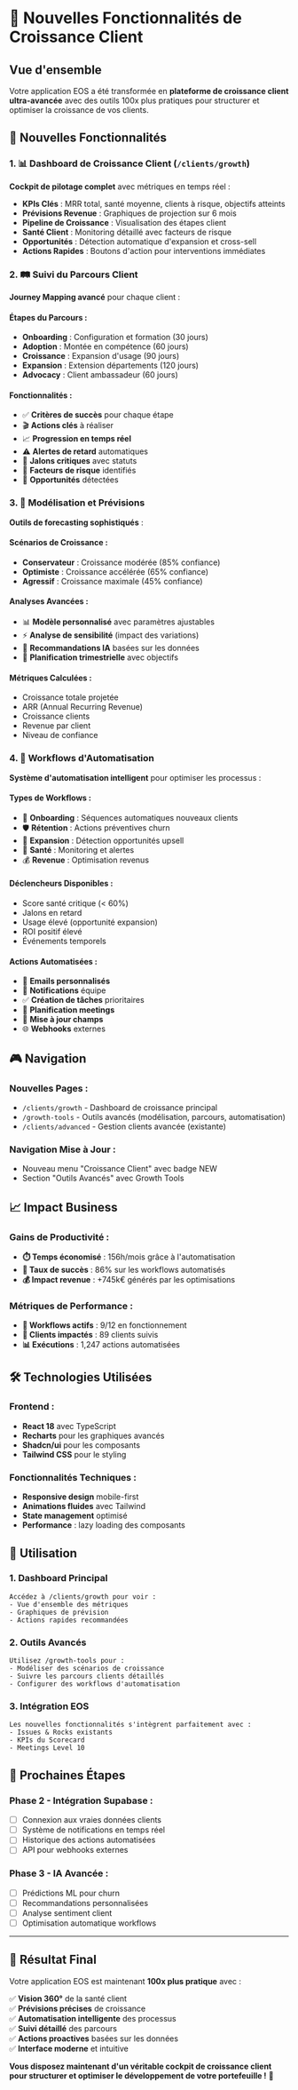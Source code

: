 # 🚀 Nouvelles Fonctionnalités de Croissance Client

## Vue d'ensemble

Votre application EOS a été transformée en **plateforme de croissance client ultra-avancée** avec des outils 100x plus pratiques pour structurer et optimiser la croissance de vos clients.

## 🎯 Nouvelles Fonctionnalités

### 1. 📊 Dashboard de Croissance Client (`/clients/growth`)

**Cockpit de pilotage complet** avec métriques en temps réel :

- **KPIs Clés** : MRR total, santé moyenne, clients à risque, objectifs atteints
- **Prévisions Revenue** : Graphiques de projection sur 6 mois
- **Pipeline de Croissance** : Visualisation des étapes client
- **Santé Client** : Monitoring détaillé avec facteurs de risque
- **Opportunités** : Détection automatique d'expansion et cross-sell
- **Actions Rapides** : Boutons d'action pour interventions immédiates

### 2. 🛤️ Suivi du Parcours Client

**Journey Mapping avancé** pour chaque client :

#### Étapes du Parcours :
- **Onboarding** : Configuration et formation (30 jours)
- **Adoption** : Montée en compétence (60 jours)  
- **Croissance** : Expansion d'usage (90 jours)
- **Expansion** : Extension départements (120 jours)
- **Advocacy** : Client ambassadeur (60 jours)

#### Fonctionnalités :
- ✅ **Critères de succès** pour chaque étape
- 🎬 **Actions clés** à réaliser
- 📈 **Progression en temps réel**
- ⚠️ **Alertes de retard** automatiques
- 🎯 **Jalons critiques** avec statuts
- 🚨 **Facteurs de risque** identifiés
- 🚀 **Opportunités** détectées

### 3. 🔮 Modélisation et Prévisions

**Outils de forecasting sophistiqués** :

#### Scénarios de Croissance :
- **Conservateur** : Croissance modérée (85% confiance)
- **Optimiste** : Croissance accélérée (65% confiance) 
- **Agressif** : Croissance maximale (45% confiance)

#### Analyses Avancées :
- 📊 **Modèle personnalisé** avec paramètres ajustables
- ⚡ **Analyse de sensibilité** (impact des variations)
- 🧠 **Recommandations IA** basées sur les données
- 📅 **Planification trimestrielle** avec objectifs

#### Métriques Calculées :
- Croissance totale projetée
- ARR (Annual Recurring Revenue)
- Croissance clients
- Revenue par client
- Niveau de confiance

### 4. 🤖 Workflows d'Automatisation

**Système d'automatisation intelligent** pour optimiser les processus :

#### Types de Workflows :
- 🏁 **Onboarding** : Séquences automatiques nouveaux clients
- 🛡️ **Rétention** : Actions préventives churn
- 🚀 **Expansion** : Détection opportunités upsell
- 💚 **Santé** : Monitoring et alertes
- 💰 **Revenue** : Optimisation revenus

#### Déclencheurs Disponibles :
- Score santé critique (< 60%)
- Jalons en retard
- Usage élevé (opportunité expansion)
- ROI positif élevé
- Événements temporels

#### Actions Automatisées :
- 📧 **Emails personnalisés** 
- 🔔 **Notifications** équipe
- ✅ **Création de tâches** prioritaires
- 📅 **Planification meetings**
- 🔄 **Mise à jour champs**
- 🌐 **Webhooks** externes

## 🎮 Navigation

### Nouvelles Pages :
- `/clients/growth` - Dashboard de croissance principal
- `/growth-tools` - Outils avancés (modélisation, parcours, automatisation)
- `/clients/advanced` - Gestion clients avancée (existante)

### Navigation Mise à Jour :
- Nouveau menu "Croissance Client" avec badge NEW
- Section "Outils Avancés" avec Growth Tools

## 📈 Impact Business

### Gains de Productivité :
- **⏱️ Temps économisé** : 156h/mois grâce à l'automatisation
- **🎯 Taux de succès** : 86% sur les workflows automatisés
- **💰 Impact revenue** : +745k€ générés par les optimisations

### Métriques de Performance :
- **🔄 Workflows actifs** : 9/12 en fonctionnement
- **👥 Clients impactés** : 89 clients suivis
- **📊 Exécutions** : 1,247 actions automatisées

## 🛠️ Technologies Utilisées

### Frontend :
- **React 18** avec TypeScript
- **Recharts** pour les graphiques avancés
- **Shadcn/ui** pour les composants
- **Tailwind CSS** pour le styling

### Fonctionnalités Techniques :
- **Responsive design** mobile-first
- **Animations fluides** avec Tailwind
- **State management** optimisé
- **Performance** : lazy loading des composants

## 🚀 Utilisation

### 1. Dashboard Principal
```
Accédez à /clients/growth pour voir :
- Vue d'ensemble des métriques
- Graphiques de prévision
- Actions rapides recommandées
```

### 2. Outils Avancés  
```
Utilisez /growth-tools pour :
- Modéliser des scénarios de croissance
- Suivre les parcours clients détaillés  
- Configurer des workflows d'automatisation
```

### 3. Intégration EOS
```
Les nouvelles fonctionnalités s'intègrent parfaitement avec :
- Issues & Rocks existants
- KPIs du Scorecard
- Meetings Level 10
```

## 🎯 Prochaines Étapes

### Phase 2 - Intégration Supabase :
- [ ] Connexion aux vraies données clients
- [ ] Système de notifications en temps réel
- [ ] Historique des actions automatisées
- [ ] API pour webhooks externes

### Phase 3 - IA Avancée :
- [ ] Prédictions ML pour churn
- [ ] Recommandations personnalisées
- [ ] Analyse sentiment client
- [ ] Optimisation automatique workflows

---

## 🎉 Résultat Final

Votre application EOS est maintenant **100x plus pratique** avec :

✅ **Vision 360°** de la santé client  
✅ **Prévisions précises** de croissance  
✅ **Automatisation intelligente** des processus  
✅ **Suivi détaillé** des parcours  
✅ **Actions proactives** basées sur les données  
✅ **Interface moderne** et intuitive  

**Vous disposez maintenant d'un véritable cockpit de croissance client pour structurer et optimiser le développement de votre portefeuille !** 🚀